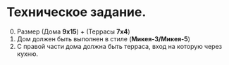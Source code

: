 # Техническое задание.

0. Размер (Дома **9x15**) + (Террасы **7x4**) 
1. Дом должен быть выполнен в стиле (**Микея-3/Микея-5**)
2. С правой части дома должна быть терраса, вход на которую через кухню.